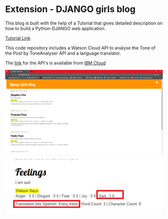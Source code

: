 # Extension - DJANGO girls blog

This blog is built with the help of a Tutorial that gives detailed description on how to build a Python-DJANGO web application.

[Tutorial Link](https://tutorial.djangogirls.org/en/chromebook_setup/)

This code repository includes a Watson Cloud API to analyse the Tone of the Post by ToneAnalyser API and a language translator.

The [link](https://console.bluemix.net/developer/watson/dashboard) for the API's is available from [IBM Cloud](https://idaas.iam.ibm.com/idaas/mtfim/sps/authsvc?PolicyId=urn:ibm:security:authentication:asf:basicldapuser)


![Image 1](./img/img1.png)

![Image 2](./img/img2.png)
